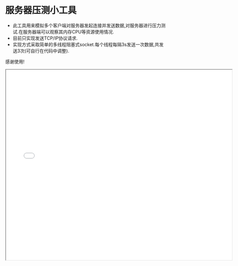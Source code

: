# 服务器压测小工具


- 此工具用来模拟多个客户端对服务器发起连接并发送数据,对服务器进行压力测试.在服务器端可以观察其内存CPU等资源使用情况.     
- 目前只实现发送TCP/IP协议请求.    
- 实现方式采取简单的多线程阻塞式socket.每个线程每隔3s发送一次数据,共发送3次(可自行在代码中调整).   


感谢使用! 

<iframe height=600 width=711 src="GIF.gif">      
